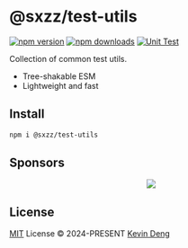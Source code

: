 # @sxzz/test-utils

[![npm version][npm-version-src]][npm-version-href]
[![npm downloads][npm-downloads-src]][npm-downloads-href]
[![Unit Test][unit-test-src]][unit-test-href]

Collection of common test utils.

- Tree-shakable ESM
- Lightweight and fast

## Install

```bash
npm i @sxzz/test-utils
```

## Sponsors

<p align="center">
  <a href="https://cdn.jsdelivr.net/gh/sxzz/sponsors/sponsors.svg">
    <img src='https://cdn.jsdelivr.net/gh/sxzz/sponsors/sponsors.svg'/>
  </a>
</p>

## License

[MIT](./LICENSE) License © 2024-PRESENT [Kevin Deng](https://github.com/sxzz)

<!-- Badges -->

[npm-version-src]: https://img.shields.io/npm/v/@sxzz/test-utils.svg
[npm-version-href]: https://npmjs.com/package/@sxzz/test-utils
[npm-downloads-src]: https://img.shields.io/npm/dm/@sxzz/test-utils
[npm-downloads-href]: https://www.npmcharts.com/compare/@sxzz/test-utils?interval=30
[unit-test-src]: https://github.com/sxzz/test-utils/actions/workflows/unit-test.yml/badge.svg
[unit-test-href]: https://github.com/sxzz/test-utils/actions/workflows/unit-test.yml
